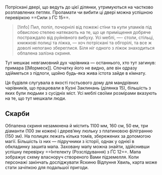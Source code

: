 Потріскані двері, що ведуть до цієї ділянки, утримуються на частково розплавлених петлях. Проламати чи вибити ці двері можна успішною перевіркою ==Сили з ҐС 15==.
>[!info]
>Пил, попіл, почорнілі від пожежі стіни та купи уламків під обвислою стелею натякають на те, що це приміщення добряче постраждало від руйнівного вибуху. Усі меблі, —- столи, стільці, книжкові полиці та ліжка, — хоч потріскані та обгорілі, та все ж доволі непогано збереглися. Біля ніг одного з ліжок знаходиться обпалена залізна скриня.

Тут мешкає невгамовний дух чарівника — останнього, хто тут загинув: примара [[Мормеск]]. Спочатку його не видно, але він одразу здійметься з підлоги, щойно будь-яка жива істота зайде в кімнату.

Ця будівля слугувала в якості гостьового дому для мандрівних чарівників, що працювали в Кузні Заклинань (ділянка 15), більшість з яких були людьми з сусідніх міст. Усі меблі своїми розмірами вказують на те, що тут мешкали люди.

## Скарби
Обпалена скриня незамкнена й містить 1100 мм, 160 см, 50 ем, три діаманти (100 зм кожен) і дерев’яну люльку з платиновою філігранню (150 зм). На полицях лежать кілька томів, збережених за допомогою магії. Більшість із них — підручники з історії, однак у однієї в обкладинку зашита мапа. Заховану мапу можна знайти, здійснивши успішну перевірку ==Інтелекту (Розслідування) з ҐС 12==. Мапа зображує схему власноруч
створеного Вами підземелля. Коли персонажі закінчать досліджувати Яскиню Відлуння Хвиль, карта може стати зачіпкою для подальшої пригоди.